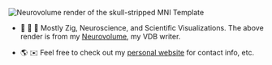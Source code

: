 
![Neurovolume render of the skull-stripped MNI Template](https://joachim.work/simple_rotation_sd.gif)

- 🦎 🧠 🌌 Mostly Zig, Neuroscience, and Scientific Visualizations. The above render is from my [Neurovolume](http://www.github.com/joachimbbp/neurovolume), my VDB writer.

- 🌎 ✉️ Feel free to check out my [personal website](https://joachim.work/) for contact info, etc.
